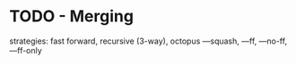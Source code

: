 # TODO - Merging

strategies: fast forward, recursive (3-way), octopus
 —squash, —ff, —no-ff, —ff-only